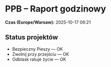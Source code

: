 # PPB – Raport godzinowy
**Czas (Europe/Warsaw):** 2025-10-17 06:21

## Status projektów
- Bezpieczny Pieszy — OK
- Zwolnij przy przejściu — OK
- Odblask ratuje życie — OK

